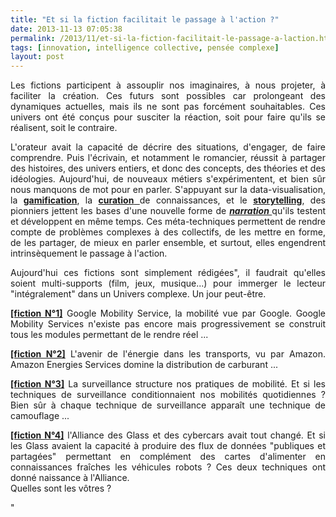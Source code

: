 ```yaml
---
title: "Et si la fiction facilitait le passage à l'action ?"
date: 2013-11-13 07:05:38
permalink: /2013/11/et-si-la-fiction-facilitait-le-passage-a-laction.html
tags: [innovation, intelligence collective, pensée complexe]
layout: post
---
```


<p style="text-align: justify">Les fictions participent à assouplir nos imaginaires, à nous projeter, à faciliter la création. Ces futurs sont possibles car prolongeant des dynamiques actuelles, mais ils ne sont pas forcément souhaitables. Ces univers ont été conçus pour susciter la réaction, soit pour faire qu'ils se réalisent, soit le contraire. </p> <p style="text-align: justify">L'orateur avait la capacité de décrire des situations, d'engager, de faire comprendre. Puis l'écrivain, et notamment le romancier, réussit à partager des histoires, des univers entiers, et donc des concepts, des théories et des idéologies. Aujourd'hui, de nouveaux métiers s'expérimentent, et bien sûr nous manquons de mot pour en parler. S'appuyant sur la data-visualisation, la <strong><a href="http://www.duperrin.com/english/2012/12/11/when-gamification-creates-addiction-and-not-engagement/">gamification</a></strong>, la <a href="http://fr.wikipedia.org/wiki/Curation_de_contenu" target="_blank"><strong>curation</strong> </a>de connaissances, et le <strong><a href="http://designingliteracy.com/literacyoftheimagination/" target="_blank">storytelling</a></strong>, des pionniers jettent les bases d'une nouvelle forme de <strong><em><a href="http://edgeperspectives.typepad.com/edge_perspectives/2011/05/the-pull-of-narrative-in-search-of-persistent-context.html" target="_blank">narration </a></em></strong>qu'ils testent et développent en même temps. Ces méta-techniques permettent de rendre compte de problèmes complexes à des collectifs, de les mettre en forme, de les partager, de mieux en parler ensemble, et surtout, elles engendrent intrinsèquement le passage à l'action.</p> <p style="text-align: justify">Aujourd'hui ces fictions sont simplement rédigées", il faudrait qu'elles soient multi-supports (film, jeux, musique...) pour immerger le lecteur "intégralement" dans un Univers complexe. Un jour peut-être.</p> <p style="text-align: justify"><a href="http://bit.ly/jJHu06%20" target="_blank"><strong>[fiction N°1]</strong></a> Google Mobility Service, la mobilité vue par Google. Google Mobility Services n'existe pas encore mais progressivement se construit tous les modules permettant de le rendre réel ...</p> <p style="text-align: justify"><a href="http://bit.ly/o2hOIq" target="_blank"><strong>[fiction N°2]</strong></a> L'avenir de l'énergie dans les transports, vu par Amazon. Amazon Energies Services domine la distribution de carburant ... <a href="http://t.co/2IBmt6pQ5B" rel="nofollow" target="_blank" title="http://bit.ly/o2hOIq"><br /></a></p> <p style="text-align: justify"><a href="http://bit.ly/11el4SK%20" target="_blank"><strong>[fiction N°3]</strong></a> La surveillance structure nos pratiques de mobilité. Et si les techniques de surveillance conditionnaient nos mobilités quotidiennes ? Bien sûr à chaque technique de surveillance apparaît une technique de camouflage ... </p> <p style="text-align: justify"><a href="http://bit.ly/11Kn7xT%20" target="_blank"><strong>[fiction N°4]</strong></a> l'Alliance des Glass et des cybercars avait tout changé. Et si les Glass avaient la capacité à produire des flux de données "publiques et partagées" permettant en complément des cartes d'alimenter en connaissances fraîches les véhicules robots ? Ces deux techniques ont donné naissance à l'Alliance.<br />Quelles sont les vôtres ?</p>"
